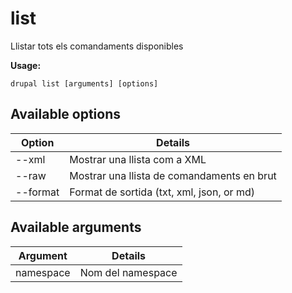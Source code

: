 # list
Llistar tots els comandaments disponibles

**Usage:**
```
drupal list [arguments] [options]
```

## Available options
Option | Details
-------|-------------
--xml | Mostrar una llista com a XML
--raw | Mostrar una llista de comandaments en brut
--format | Format de sortida (txt, xml, json, or md)

## Available arguments
Argument | Details
---------|-------------
namespace | Nom del namespace
